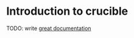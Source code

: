 # Introduction to crucible

TODO: write [great documentation](http://jacobian.org/writing/what-to-write/)
